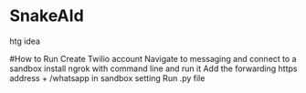 # SnakeAId
htg idea

#How to Run
Create Twilio account
Navigate to messaging and connect to a sandbox
install ngrok with command line and run it
Add the forwarding https address + /whatsapp in sandbox setting
Run .py file
